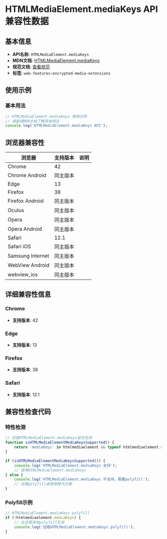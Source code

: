 # HTMLMediaElement.mediaKeys API 兼容性数据

## 基本信息

- **API名称**: `HTMLMediaElement.mediaKeys`
- **MDN文档**: [HTMLMediaElement.mediaKeys](https://developer.mozilla.org/docs/Web/API/HTMLMediaElement/mediaKeys)
- **规范文档**: [查看规范](https://w3c.github.io/encrypted-media/#dom-htmlmediaelement-mediakeys)
- **标签**: `web-features:encrypted-media-extensions`

## 使用示例

### 基本用法

```javascript
// HTMLMediaElement.mediaKeys 使用示例
// 请查阅MDN文档了解具体用法
console.log('HTMLMediaElement.mediaKeys API');
```

## 浏览器兼容性

| 浏览器 | 支持版本 | 说明 |
|--------|----------|------|
| Chrome | 42 |  |
| Chrome Android | 同主版本 |  |
| Edge | 13 |  |
| Firefox | 38 |  |
| Firefox Android | 同主版本 |  |
| Oculus | 同主版本 |  |
| Opera | 同主版本 |  |
| Opera Android | 同主版本 |  |
| Safari | 12.1 |  |
| Safari iOS | 同主版本 |  |
| Samsung Internet | 同主版本 |  |
| WebView Android | 同主版本 |  |
| webview_ios | 同主版本 |  |

## 详细兼容性信息

### Chrome

- **支持版本**: 42

### Edge

- **支持版本**: 13

### Firefox

- **支持版本**: 38

### Safari

- **支持版本**: 12.1

## 兼容性检查代码

### 特性检测

```javascript
// 检查HTMLMediaElement.mediaKeys是否支持
function isHTMLMediaElementMediaKeysSupported() {
    return 'mediaKeys' in htmlmediaelement && typeof htmlmediaelement.mediaKeys === 'function';
}

if (isHTMLMediaElementMediaKeysSupported()) {
    console.log('HTMLMediaElement.mediaKeys 支持');
    // 使用HTMLMediaElement.mediaKeys
} else {
    console.log('HTMLMediaElement.mediaKeys 不支持，需要polyfill');
    // 加载polyfill或使用替代方案
}
```

### Polyfill示例

```javascript
// HTMLMediaElement.mediaKeys polyfill
if (!htmlmediaelement.mediaKeys) {
    // 在这里添加polyfill实现
    console.log('加载HTMLMediaElement.mediaKeys polyfill');
}
```

